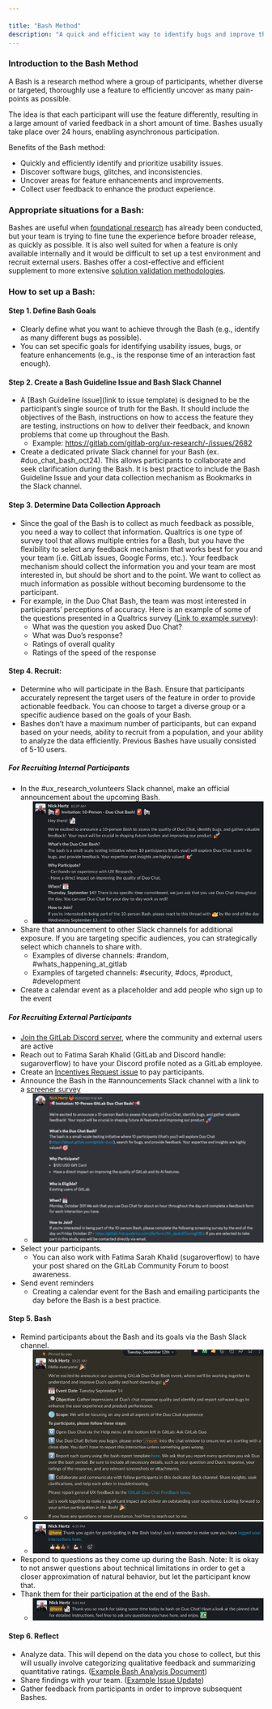 ```yaml
---

title: "Bash Method"
description: "A quick and efficient way to identify bugs and improve the user experience"
---
```








### Introduction to the Bash Method

A Bash is a research method where a group of participants, whether diverse or targeted, thoroughly use a feature to efficiently uncover as many pain-points as possible. 

The idea is that each participant will use the feature differently, resulting in a large amount of varied feedback in a short amount of time. Bashes usually take place over 24 hours, enabling asynchronous participation. 

Benefits of the Bash method:
- Quickly and efficiently identify and prioritize usability issues.
- Discover software bugs, glitches, and inconsistencies.
- Uncover areas for feature enhancements and improvements.
- Collect user feedback to enhance the product experience.


### Appropriate situations for a Bash:

Bashes are useful when [foundational research](https://about.gitlab.com/handbook/product/ux/ux-research/foundational-research/) has already been conducted, but your team is trying to fine tune the experience before broader release, as quickly as possible. It is also well suited for when a feature is only available internally and it would be difficult to set up a test environment and recruit external users. Bashes offer a cost-effective and efficient supplement to more extensive [solution validation methodologies](https://about.gitlab.com/handbook/product/ux/ux-research/solution-validation-and-methods/).

### How to set up a Bash:

#### Step 1. Define Bash Goals
- Clearly define what you want to achieve through the Bash (e.g., identify as many different bugs as possible).
- You can set specific goals for identifying usability issues, bugs, or feature enhancements (e.g., is the response time of an interaction fast enough).

#### Step 2. Create a Bash Guideline Issue and Bash Slack Channel
- A [Bash Guideline Issue](link to issue template) is designed to be the participant’s single source of truth for the Bash. It should include the objectives of the Bash, instructions on how to access the feature they are testing, instructions on how to deliver their feedback, and known problems that come up throughout the Bash. 
   - Example: https://gitlab.com/gitlab-org/ux-research/-/issues/2682 
- Create a dedicated private Slack channel for your Bash (ex. #duo_chat_bash_oct24). This allows participants to collaborate and seek clarification during the Bash. It is best practice to include the Bash Guideline Issue and your data collection mechanism as Bookmarks in the Slack channel.

#### Step 3. Determine Data Collection Approach
- Since the goal of the Bash is to collect as much feedback as possible, you need a way to collect that information. Qualtrics is one type of survey tool that allows multiple entries for a Bash, but you have the flexibility to select any feedback mechanism that works best for you and your team (i.e. GitLab issues, Google Forms, etc.). Your feedback mechanism should collect the information you and your team are most interested in, but should be short and to the point. We want to collect as much information as possible without becoming burdensome to the participant.
- For example, in the Duo Chat Bash, the team was most interested in participants’ perceptions of accuracy. Here is an example of some of the questions presented in a Qualtrics survey ([Link to example survey](https://gitlab.fra1.qualtrics.com/jfe/form/SV_8p2Hp3HVgsiVEKW)):
   - What was the question you asked Duo Chat?
   - What was Duo’s response?
   - Ratings of overall quality 
   - Ratings of the speed of the response
 
#### Step 4. Recruit:
- Determine who will participate in the Bash. Ensure that participants accurately represent the target users of the feature in order to provide actionable feedback. You can choose to target a diverse group or a specific audience based on the goals of your Bash.
- Bashes don’t have a maximum number of participants, but can expand based on your needs, ability to recruit from a population, and your ability to analyze the data efficiently. Previous Bashes have usually consisted of 5-10 users.

##### For Recruiting Internal Participants
- In the #ux_research_volunteers Slack channel, make an official announcement about the upcoming Bash.
   - <img src='Bash_Slack_invite.png' ALT='Example of a Slack invitation'>
- Share that announcement to other Slack channels for additional exposure. If you are targeting specific audiences, you can strategically select which channels to share with.
   - Examples of diverse channels: #random, #whats_happening_at_gitlab
   - Examples of targeted channels: #security, #docs, #product, #development 
- Create a calendar event as a placeholder and add people who sign up to the event

##### For Recruiting External Participants
- [Join the GitLab Discord server](https://about.gitlab.com/handbook/marketing/developer-relations/workflows-tools/discord/), where the community and external users are active
- Reach out to Fatima Sarah Khalid (GitLab and Discord handle: sugaroverflow) to have your Discord profile noted as a GitLab employee.
- Create an [Incentives Request issue](https://about.gitlab.com/handbook/product/ux/ux-research-coordination/incentives/) to pay participants. 
- Announce the Bash in the #announcements Slack channel with a link to a [screener survey](https://about.gitlab.com/handbook/product/ux/ux-research/write-effective-screener/)
   - <img src='Bash_Discord_invite.png' ALT='Example of a Discord invitation'>
- Select your participants.
   - You can also work with Fatima Sarah Khalid (sugaroverflow) to have your post shared on the GitLab Community Forum to boost awareness.
- Send event reminders
   - Creating a calendar event for the Bash and emailing participants the day before the Bash is a best practice.

#### Step 5. Bash
- Remind participants about the Bash and its goals via the Bash Slack channel.
   - <img src='Bash_Slack_guide.png' ALT='Example of a Slack Bash Guide'>
   - <img src='Bash_Slack_reminder.png' ALT='Example of a Slack Bash Reminder'>
- Respond to questions as they come up during the Bash. Note: It is okay to not answer questions about technical limitations in order to get a closer approximation of natural behavior, but let the participant know that.
- Thank them for their participation at the end of the Bash.
   - <img src='Bash_Slack_thankyou.png' ALT='Example of a Slack invitation'>

#### Step 6. Reflect
- Analyze data. This will depend on the data you chose to collect, but this will usually involve categorizing qualitative feedback and summarizing quantitative ratings. ([Example Bash Analysis Document](https://docs.google.com/spreadsheets/d/1jwQklnXPzbEIodXishsQ1eEjuxcvSRxczx1JrVBZhBo/edit#gid=118393419))
- Share findings with your team. ([Example Issue Update](https://gitlab.com/gitlab-org/ux-research/-/issues/2513#note_1494533098))
- Gather feedback from participants in order to improve subsequent Bashes. 




